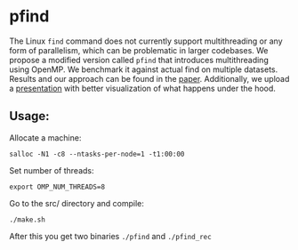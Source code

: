 # pfind

The Linux `find` command does not currently support multithreading or any form of parallelism, which can be problematic in larger codebases. We propose a modified version called `pfind` that introduces multithreading using OpenMP. We benchmark it against actual find on multiple datasets. Results and our approach can be found in the [paper](https://github.com/kshpdr/pfind/blob/main/paper.pdf). Additionally, we upload a [presentation](https://github.com/kshpdr/pfind/blob/main/presentation.pdf) with better visualization of what happens under the hood.


## Usage:

Allocate a machine:
```
salloc -N1 -c8 --ntasks-per-node=1 -t1:00:00
```

Set number of threads:
```
export OMP_NUM_THREADS=8
```

Go to the src/ directory and compile:
```
./make.sh
```

After this you get two binaries `./pfind` and `./pfind_rec`
